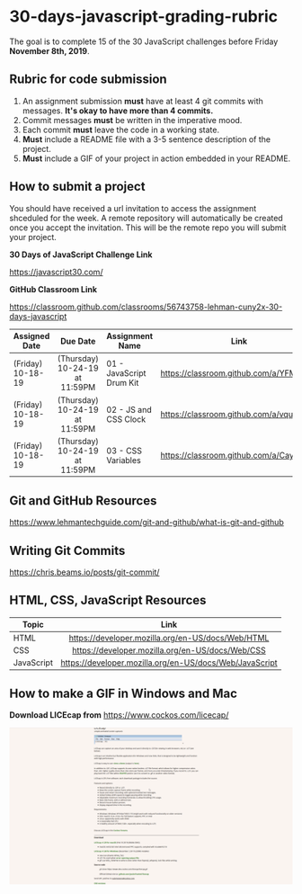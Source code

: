 # 30-days-javascript-grading-rubric

The goal is to complete 15 of the 30 JavaScript challenges before Friday **November 8th, 2019**.

## Rubric for code submission
 1. An assignment submission **must** have at least 4 git commits with messages. **It's okay to have more than 4 commits.**
 2. Commit messages **must** be written in the imperative mood.
 3. Each commit **must** leave the code in a working state.
 4. **Must** include a README file with a 3-5 sentence description of the project.
 5. **Must** include a GIF of your project in action embedded in your README.

  
  
  ## How to submit a project
  
  You should have received a url invitation to access the assignment shceduled for the week. A remote repository will automatically be created once you accept the invitation. This will be the remote repo you will submit your project.
 
 **30 Days of JavaScript Challenge Link**
 
 https://javascript30.com/
  
**GitHub Classroom Link**

https://classroom.github.com/classrooms/56743758-lehman-cuny2x-30-days-javascript

 Assigned Date        | Due Date         | Assignment Name  | Link
| ------------- |:-------------:| -----| --------|
| (Friday) 10-18-19  | (Thursday) 10-24-19 at 11:59PM| 01 - JavaScript Drum Kit | https://classroom.github.com/a/YFM_sIQx
| (Friday) 10-18-19  | (Thursday) 10-24-19 at 11:59PM| 02 - JS and CSS Clock | https://classroom.github.com/a/vqugxr24
| (Friday) 10-18-19  | (Thursday) 10-24-19 at 11:59PM| 03 - CSS Variables | https://classroom.github.com/a/Cayyxn9A



## Git and GitHub Resources

https://www.lehmantechguide.com/git-and-github/what-is-git-and-github


## Writing Git Commits

https://chris.beams.io/posts/git-commit/


## HTML, CSS, JavaScript Resources

 Topic        | Link         |
| ------------- |:-------------:|
| HTML | https://developer.mozilla.org/en-US/docs/Web/HTML| 
| CSS | https://developer.mozilla.org/en-US/docs/Web/CSS | 
| JavaScript | https://developer.mozilla.org/en-US/docs/Web/JavaScript| 

## How to make a GIF in Windows and Mac ##

**Download LICEcap from** https://www.cockos.com/licecap/

![](GIFwithinGIF.gif)




